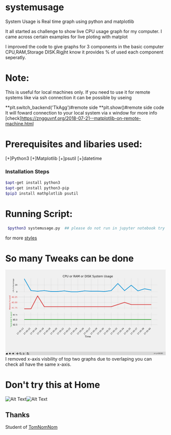 # systemusage
System Usage is Real time graph using python and matplotlib

It all started as challenge to show live CPU usage graph for my computer. I came across certain examples for live ploting with matplot 

I improved the code to give graphs for 3 components in the  basic computer CPU,RAM,Storage DISK.Rigjht know it provides % of used each component seperatly.

# Note:
This is useful for local machines only. If you need to use it for remote systems like via ssh connection it can be possible by useing

  **plt.switch_backend('TkAgg')#remote side 
  **plt.show()#remote side code
  It will foward connection to your local system  via x window 
  for more info [check]https://zngguvnf.org/2018-07-21--matplotlib-on-remote-machine.html
  

# Prerequisites and libaries used:
[+]Python3
[+]Matplotlib
[+]psutil
[+]datetime


### Installation Steps
```sh
$apt-get install python3
$apt-get install python3-pip
$pip3 install mathplotlib psutil
```
# Running Script:
```sh
 $python3 systemusage.py  ## please do not run in jupyter notebook try to run in terminal itself,it is  working in ubuntu 18.04.
```


for more [styles](https://matplotlib.org/3.1.0/gallery/style_sheets/style_sheets_reference.html)

# So many Tweaks can be done 
![Alt Text](systemusage.png)
I removed x-axis visbility of top two graphs due to overlaping you can check all have the  same x-axis.

# Don't try this at Home
![Alt Text](https://media.tenor.com/images/2225a1d9d7b1dfc27dbaef3916b6d321/tenor.gif)![Alt Text](https://media1.tenor.com/images/06d5674d86d74435991e3434d29b3ebf/tenor.gif?itemid=5081593)
 ## Thanks
  Student of [TomNomNom](https://github.com/TomNomNom)
